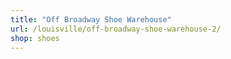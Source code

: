 ```yaml
---
title: "Off Broadway Shoe Warehouse"
url: /louisville/off-broadway-shoe-warehouse-2/
shop: shoes
---
```

